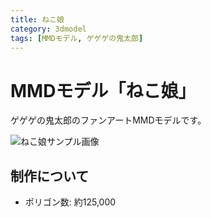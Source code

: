 ```yaml
---
title: ねこ娘
category: 3dmodel
tags: [MMDモデル, ゲゲゲの鬼太郎]
---
```


# MMDモデル「ねこ娘」

ゲゲゲの鬼太郎のファンアートMMDモデルです。

![ねこ娘サンプル画像](assets/images/works/11450277,png)

## 制作について
- ポリゴン数: 約125,000
